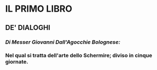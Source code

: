 # IL PRIMO LIBRO
## DE' DIALOGHI
### *Di Messer Giovanni Dall'Agocchie Bolognese:*
### Nel qual si tratta dell'arte dello Schermire; diviso in cinque giornate.


